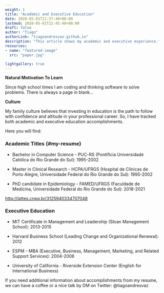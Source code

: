 ```yaml
---
weight: 1
title: "Academic and Executive Education"
date: 2020-05-01T21:57:40+08:00
lastmod: 2020-05-01T22:45:40+08:00
draft: false
author: "Tiago"
authorLink: "tiagoandresvaz.github.io"
description: "This article shows my academic and executive experience."
resources:
- name: "featured-image"
  src: "paper.jpg"

lightgallery: true
---
```


**Natural Motivation To Learn**

Since high school times I am coding and thinking software to solve problems. There is always a page in blank... 

**Culture**

My family culture believes that investing in education is the path to follow with confidence and altitude in your professional career. So, I have tracked both academic and executive education accomplishments. 


Here you will find:

### Academic Titles {#my-resume}

* Bachelor in Computer Science - PUC-RS (Pontifícia Universidade Católica do Rio Grande do Sul): 1995-2002

* Master in Clinical Research - HCPA/UFRGS (Hospital de Clínicas de Porto Alegre, Universidade Federal do Rio Grande do Sul): 1995-2002

* PhD candidate in Epidemiology - FAMED/UFRGS (Faculdade de Medicina, Universidade Federal do Rio Grande do Sul): 2018-2021

http://lattes.cnpq.br/3125940334707048 

### Executive Education

* MIT Certificate in Management and Leadership (Sloan Management School): 2013-2015

* Harvard Business School (Leading Change and Organizational Renewal): 2012

* ESPM - MBA (Executive, Business, Management, Marketing, and Related Support Services): 2004-2006 

* University of California - Riverside Extension Center (English for International Business)


If you need additional information about accomplishments from my resume, we can have a coffee or a nice talk by DM on Twitter: @tiagoandresvaz 

